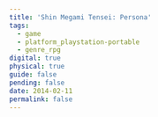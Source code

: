 ```yaml
---
title: 'Shin Megami Tensei: Persona'
tags:
  - game
  - platform_playstation-portable
  - genre_rpg
digital: true
physical: true
guide: false
pending: false
date: 2014-02-11
permalink: false
---
```

